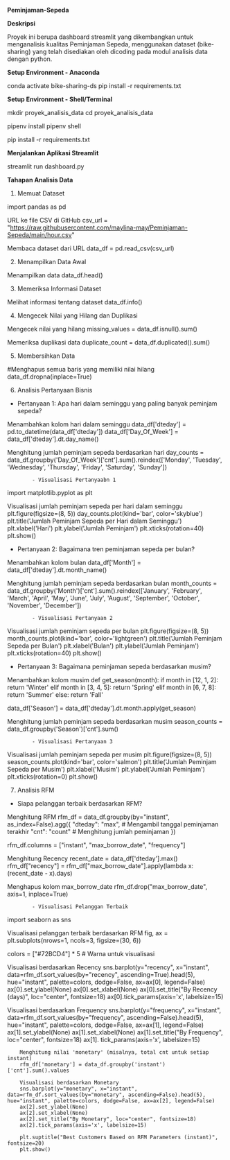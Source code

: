 **Peminjaman-Sepeda**

**Deskripsi**


Proyek ini berupa dashboard streamlit yang dikembangkan untuk menganalisis kualitas Peminjaman Sepeda, menggunakan dataset (bike-sharing) yang telah disediakan oleh dicoding pada modul analisis data dengan python.

**Setup Environment - Anaconda**

conda activate bike-sharing-ds
pip install -r requirements.txt

**Setup Environment - Shell/Terminal**

mkdir proyek_analisis_data
cd proyek_analisis_data

pipenv install
pipenv shell

pip install -r requirements.txt

**Menjalankan Aplikasi Streamlit**

streamlit run dashboard.py

**Tahapan Analisis Data**

1. Memuat Dataset

import pandas as pd

URL ke file CSV di GitHub
csv_url = "https://raw.githubusercontent.com/maylina-may/Peminjaman-Sepeda/main/hour.csv"

Membaca dataset dari URL
data_df = pd.read_csv(csv_url)

2. Menampilkan Data Awal

Menampilkan data
data_df.head()

3. Memeriksa Informasi Dataset

Melihat informasi tentang dataset
data_df.info()

4. Mengecek Nilai yang Hilang dan Duplikasi

Mengecek nilai yang hilang
missing_values = data_df.isnull().sum()

Memeriksa duplikasi data
duplicate_count = data_df.duplicated().sum()

5. Membersihkan Data

#Menghapus semua baris yang memiliki nilai hilang
data_df.dropna(inplace=True)

6. Analisis Pertanyaan Bisnis

- Pertanyaan 1: Apa hari dalam seminggu yang paling banyak peminjam sepeda?



Menambahkan kolom hari dalam seminggu
data_df['dteday'] = pd.to_datetime(data_df['dteday'])
data_df['Day_Of_Week'] = data_df['dteday'].dt.day_name()

Menghitung jumlah peminjam sepeda berdasarkan hari
day_counts = data_df.groupby('Day_Of_Week')['cnt'].sum().reindex(['Monday', 'Tuesday', 'Wednesday', 'Thursday', 'Friday', 'Saturday', 'Sunday'])

            - Visualisasi Pertanyaabn 1

import matplotlib.pyplot as plt

Visualisasi jumlah peminjam sepeda per hari dalam seminggu
plt.figure(figsize=(8, 5))
day_counts.plot(kind='bar', color='skyblue')
plt.title('Jumlah Peminjam Sepeda per Hari dalam Seminggu')
plt.xlabel('Hari')
plt.ylabel('Jumlah Peminjam')
plt.xticks(rotation=40)
plt.show()

- Pertanyaan 2: Bagaimana tren peminjaman sepeda per bulan?

Menambahkan kolom bulan
data_df['Month'] = data_df['dteday'].dt.month_name()

Menghitung jumlah peminjam sepeda berdasarkan bulan
month_counts = data_df.groupby('Month')['cnt'].sum().reindex(['January', 'February', 'March', 'April', 'May', 'June', 'July', 'August', 'September', 'October', 'November', 'December'])

            - Visualisasi Pertanyaan 2

Visualisasi jumlah peminjam sepeda per bulan
plt.figure(figsize=(8, 5))
month_counts.plot(kind='bar', color='lightgreen')
plt.title('Jumlah Peminjam Sepeda per Bulan')
plt.xlabel('Bulan')
plt.ylabel('Jumlah Peminjam')
plt.xticks(rotation=40)
plt.show()

- Pertanyaan 3: Bagaimana peminjaman sepeda berdasarkan musim?

Menambahkan kolom musim
def get_season(month):
    if month in [12, 1, 2]:
        return 'Winter'
    elif month in [3, 4, 5]:
        return 'Spring'
    elif month in [6, 7, 8]:
        return 'Summer'
    else:
        return 'Fall'

data_df['Season'] = data_df['dteday'].dt.month.apply(get_season)

Menghitung jumlah peminjam sepeda berdasarkan musim
season_counts = data_df.groupby('Season')['cnt'].sum()

            - Visualisasi Pertanyaan 3

Visualisasi jumlah peminjam sepeda per musim
plt.figure(figsize=(8, 5))
season_counts.plot(kind='bar', color='salmon')
plt.title('Jumlah Peminjam Sepeda per Musim')
plt.xlabel('Musim')
plt.ylabel('Jumlah Peminjam')
plt.xticks(rotation=0)
plt.show()

7. Analisis RFM

- Siapa pelanggan terbaik berdasarkan RFM?

Menghitung RFM
rfm_df = data_df.groupby(by="instant", as_index=False).agg({
    "dteday": "max",  # Mengambil tanggal peminjaman terakhir
    "cnt": "count"    # Menghitung jumlah peminjaman
})

rfm_df.columns = ["instant", "max_borrow_date", "frequency"]

Menghitung Recency
recent_date = data_df['dteday'].max()
rfm_df["recency"] = rfm_df["max_borrow_date"].apply(lambda x: (recent_date - x).days)

Menghapus kolom max_borrow_date
rfm_df.drop("max_borrow_date", axis=1, inplace=True)

            - Visualisasi Pelanggan Terbaik

import seaborn as sns

Visualisasi pelanggan terbaik berdasarkan RFM
fig, ax = plt.subplots(nrows=1, ncols=3, figsize=(30, 6))

colors = ["#72BCD4"] * 5  # Warna untuk visualisasi

Visualisasi berdasarkan Recency
sns.barplot(y="recency", x="instant", data=rfm_df.sort_values(by="recency", ascending=True).head(5), hue="instant", palette=colors, dodge=False, ax=ax[0], legend=False)
ax[0].set_ylabel(None)
ax[0].set_xlabel(None)
ax[0].set_title("By Recency (days)", loc="center", fontsize=18)
ax[0].tick_params(axis='x', labelsize=15)

Visualisasi berdasarkan Frequency
sns.barplot(y="frequency", x="instant", data=rfm_df.sort_values(by="frequency", ascending=False).head(5), hue="instant", palette=colors, dodge=False, ax=ax[1], legend=False)
ax[1].set_ylabel(None)
ax[1].set_xlabel(None)
ax[1].set_title("By Frequency", loc="center", fontsize=18)
ax[1]. tick_params(axis='x', labelsize=15)

        Menghitung nilai 'monetary' (misalnya, total cnt untuk setiap instant)
        rfm_df['monetary'] = data_df.groupby('instant')['cnt'].sum().values

        Visualisasi berdasarkan Monetary
        sns.barplot(y="monetary", x="instant", data=rfm_df.sort_values(by="monetary", ascending=False).head(5), hue="instant", palette=colors, dodge=False, ax=ax[2], legend=False)
        ax[2].set_ylabel(None)
        ax[2].set_xlabel(None)
        ax[2].set_title("By Monetary", loc="center", fontsize=18)
        ax[2].tick_params(axis='x', labelsize=15)

        plt.suptitle("Best Customers Based on RFM Parameters (instant)", fontsize=20)
        plt.show()
